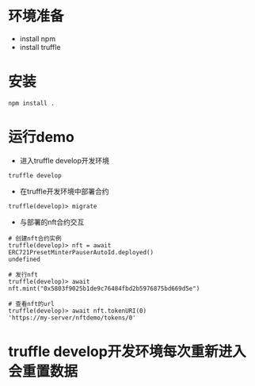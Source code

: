 # 环境准备
- install npm
- install truffle

# 安装
```shell
npm install .
```

# 运行demo
- 进入truffle develop开发环境
```shell
truffle develop
```
- 在truffle开发环境中部署合约
```shell
truffle(develop)> migrate
```

- 与部署的nft合约交互
```shell
# 创建nft合约实例
truffle(develop)> nft = await ERC721PresetMinterPauserAutoId.deployed()
undefined

# 发行nft
truffle(develop)> await nft.mint("0x5803f9025b1de9c76484fbd2b5976875bd669d5e")

# 查看nft的url
truffle(develop)> await nft.tokenURI(0)
'https://my-server/nftdemo/tokens/0'
```

# truffle develop开发环境每次重新进入会重置数据